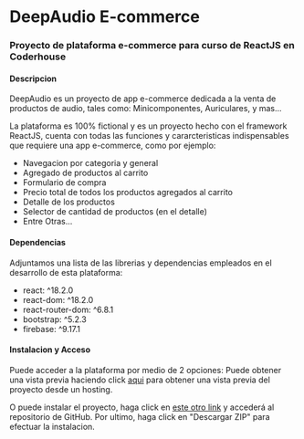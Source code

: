 # DeepAudio E-commerce
### Proyecto de plataforma e-commerce para curso de ReactJS en Coderhouse

#### Descripcion
DeepAudio es un proyecto de app e-commerce dedicada a la venta de productos de audio, tales como: Minicomponentes, Auriculares, y mas...

La plataforma es 100% fictional y es un proyecto hecho con el framework ReactJS, cuenta con todas las funciones y cararcteristicas indispensables que requiere una app e-commerce, como por ejemplo: 
- Navegacion por categoria y general
- Agregado de productos al carrito
- Formulario de compra 
- Precio total de todos los productos agregados al carrito
- Detalle de los productos
- Selector de cantidad de productos (en el detalle)
- Entre Otras...

#### Dependencias
Adjuntamos una lista de las librerias y dependencias empleados en el desarrollo de esta plataforma:
- react: ^18.2.0
- react-dom: ^18.2.0
- react-router-dom: ^6.8.1
- bootstrap: ^5.2.3
- firebase: ^9.17.1

#### Instalacion y Acceso
Puede acceder a la plataforma por medio de 2 opciones: 
Puede obtener una vista previa haciendo click [aqui](https://www.google.com/) para obtener una vista previa del proyecto desde un hosting.

O puede instalar el proyecto, haga click en [este otro link](https://github.com/VLiras/Entregas-Liras.git) y accederá al repositorio de GitHub. Por ultimo, haga click en "Descargar ZIP" para efectuar la instalacion.
